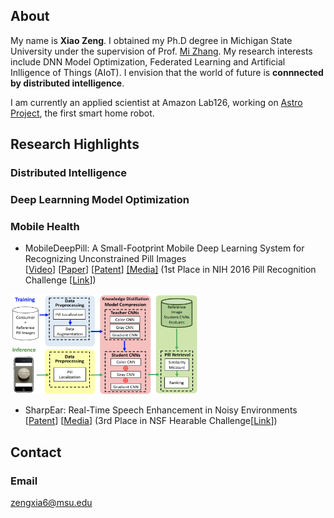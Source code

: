 ## About
My name is **Xiao Zeng**. I obtained my Ph.D degree in Michigan State University under the supervision of Prof. [Mi Zhang](https://www.egr.msu.edu/~mizhang/). My research interests include DNN Model Optimization, Federated Learning and Artificial Inlligence of Things (AIoT). I envision that the world of future is **connnected by distributed intelligence**. 

I am currently an applied scientist at Amazon Lab126, working on [Astro Project](https://www.aboutamazon.com/news/devices/meet-astro-a-home-robot-unlike-any-other), the first smart home robot.


## Research Highlights

### Distributed Intelligence

### Deep Learnning Model Optimization

### Mobile Health

- MobileDeepPill: A Small-Footprint Mobile Deep Learning System for Recognizing Unconstrained Pill Images  
[[Video](https://www.youtube.com/watch?v=-k7awuoW2rg&feature=youtu.be)]
[[Paper](https://dl.acm.org/doi/pdf/10.1145/3081333.3081336)]
[[Patent](https://patentimages.storage.googleapis.com/7b/10/76/12f51f96eacc93/US10713540.pdf)]
[[Media]]()
(1st Place in NIH 2016 Pill Recognition Challenge [[Link](https://www.nlm.nih.gov/news/pillimagerecognitionchallenge.html)])
<img src="pics/mobiledeeppill.png" alt="alt text" width="300" height="160">

- SharpEar: Real-Time Speech Enhancement in Noisy Environments
[[Patent](https://patentimages.storage.googleapis.com/75/1b/20/c60db2d4e0d014/US10811030.pdf)]
[[Media](https://www.rdworldonline.com/hearing-aid-technology-to-eliminate-background-noise/)]
(3rd Place in NSF Hearable Challenge[[Link](https://ubicomp.org/ubicomp2017/program/nsfhearableschallenge.html)])


## Contact

### Email
zengxia6@msu.edu




